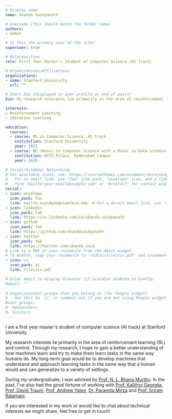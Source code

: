```yaml
---
# Display name
name: Skanda Vaidyanath

# Username (this should match the folder name)
authors:
- admin

# Is this the primary user of the site?
superuser: true

# Role/position
role: First Year Master's Student of Computer Science (AI Track)

# Organizations/Affiliations
organizations:
- name: Stanford University
  url: ""

# Short bio (displayed in user profile at end of posts)
bio: My research interests lie primarily in the area of reinforcement learning (RL) and control to build agents that can acquire complex behaviours in the real world via interaction.

interests:
- Reinforcement Learning
- Imitation Learning

education:
  courses:
  - course: MS in Computer Science, AI track
    institution: Stanford University
    year: 2023
  - course: BE (Hons) in Computer Science with a Minor in Data science
    institution: BITS Pilani, Hyderabad Campus
    year: 2020

# Social/Academic Networking
# For available icons, see: https://sourcethemes.com/academic/docs/widgets/#icons
#   For an email link, use "fas" icon pack, "envelope" icon, and a link in the
#   form "mailto:your-email@example.com" or "#contact" for contact widget.
social:
- icon: envelope
  icon_pack: fas
  link: mailto:svaidyan@stanford.edu  # For a direct email link, use "mailto:test@example.org".
- icon: linkedin
  icon_pack: fab
  link: https://in.linkedin.com/in/skanda-vaidyanath
- icon: github
  icon_pack: fab
  link: https://github.com/skandavaidyanath
- icon: twitter
  icon_pack: fab
  link: https://twitter.com/skanda_vaid
# Link to a PDF of your resume/CV from the About widget.
# To enable, copy your resume/CV to `static/files/cv.pdf` and uncomment the lines below.  
- icon: cv
  icon_pack: ai
  link: files/cv.pdf     

# Enter email to display Gravatar (if Gravatar enabled in Config)
#email: ""
  
# Organizational groups that you belong to (for People widget)
#   Set this to `[]` or comment out if you are not using People widget.  
#user_groups:
#- Researchers
#- Visitors
---
```


I am a first year master's student of computer science (AI track) at Stanford University.

My research interests lie primarily in the area of reinforcement learning (RL) and control. Through my research, I hope to gain a better understanding of _how_ machines learn and try to make them learn tasks in the same way humans do. My long-term goal would be to develop machines that understand and approach learning tasks in the same way that a human would and can generalize to a variety of settings. 

During my undergraduate, I was advised by [Prof. N. L. Bhanu Murthy](https://www.bits-pilani.ac.in/hyderabad/bhanumurthy/Profile). In the past, I've also had the good fortune of working with [Prof. Kallirroi Georgila](http://people.ict.usc.edu/~kgeorgila/), [Prof. David Traum](http://ict.usc.edu/profile/david-traum/), [Prof. Andrew Yates](https://andrewyates.net/), [Dr. Paramita Mirza](https://paramitamirza.com/) and [Prof. Sriram Rajamani](https://www.microsoft.com/en-us/research/people/sriram/).

If you are interested in my work or would like to chat about technical interests we might share, feel free to get in touch!

